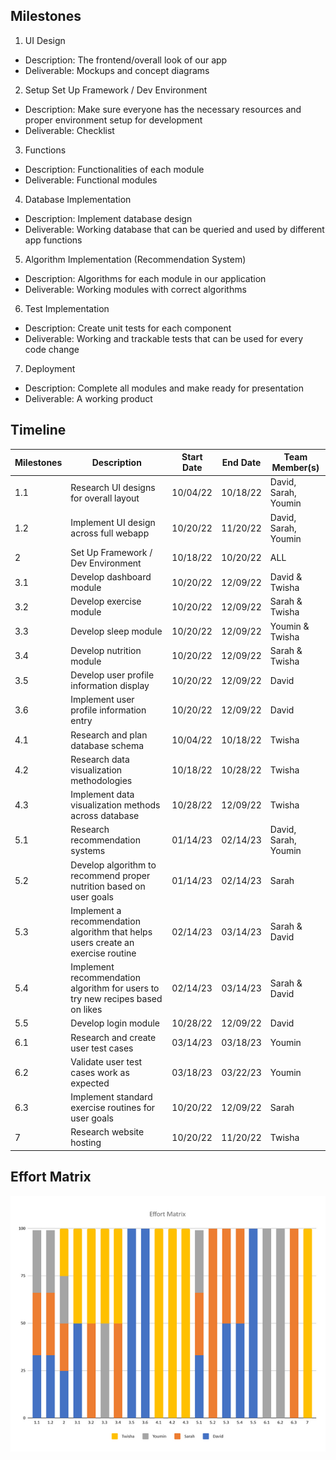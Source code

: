## **Milestones**

1. UI Design
- Description: The frontend/overall look of our app
- Deliverable: Mockups and concept diagrams
2. Setup Set Up Framework / Dev Environment
- Description: Make sure everyone has the necessary resources and proper environment setup for development
- Deliverable: Checklist
3. Functions
- Description: Functionalities of each module
- Deliverable: Functional modules
4. Database Implementation
- Description: Implement database design
- Deliverable: Working database that can be queried and used by different app functions
5. Algorithm Implementation (Recommendation System)
- Description: Algorithms for each module in our application
- Deliverable: Working modules with correct algorithms
6. Test Implementation
- Description: Create unit tests for each component
- Deliverable: Working and trackable tests that can be used for every code change
7. Deployment
- Description: Complete all modules and make ready for presentation
- Deliverable: A working product

## **Timeline**
**Milestones** | **Description** | **Start Date** | **End Date** | **Team Member(s)** 
---------------|-----------------|----------------|--------------|-----------------
1.1            | Research UI designs for overall layout | 10/04/22 | 10/18/22 | David, Sarah, Youmin
1.2            | Implement UI design across full webapp | 10/20/22 | 11/20/22 | David, Sarah, Youmin
2              | Set Up Framework / Dev Environment | 10/18/22 | 10/20/22 | ALL
3.1            | Develop dashboard module | 10/20/22 | 12/09/22 | David & Twisha
3.2            | Develop exercise module  | 10/20/22 | 12/09/22 | Sarah & Twisha
3.3            | Develop sleep module | 10/20/22 | 12/09/22 | Youmin & Twisha
3.4            | Develop nutrition module | 10/20/22 | 12/09/22 | Sarah & Twisha
3.5            | Develop user profile information display | 10/20/22 | 12/09/22 | David
3.6            | Implement user profile information entry | 10/20/22 | 12/09/22 | David
4.1            | Research and plan database schema | 10/04/22 | 10/18/22 | Twisha
4.2            | Research data visualization methodologies | 10/18/22 | 10/28/22 | Twisha
4.3            | Implement data visualization methods across database | 10/28/22 | 12/09/22 | Twisha
5.1            | Research recommendation systems | 01/14/23 | 02/14/23 | David, Sarah, Youmin
5.2            | Develop algorithm to recommend proper nutrition based on user goals | 01/14/23 | 02/14/23 | Sarah
5.3            | Implement a recommendation algorithm that helps users create an exercise routine | 02/14/23 | 03/14/23 | Sarah & David
5.4            | Implement recommendation algorithm for users to try new recipes based on likes | 02/14/23 | 03/14/23 | Sarah & David
5.5            | Develop login module | 10/28/22 | 12/09/22 | David
6.1            | Research and create user test cases | 03/14/23 | 03/18/23 | Youmin
6.2            | Validate user test cases work as expected | 03/18/23 | 03/22/23 | Youmin
6.3            | Implement standard exercise routines for user goals | 10/20/22 | 12/09/22 | Sarah
7              | Research website hosting | 10/20/22 | 11/20/22 | Twisha

## **Effort Matrix**
<img src="https://github.com/davidcao1337/senior-design/blob/main/assignments/effort-matrix.png">
